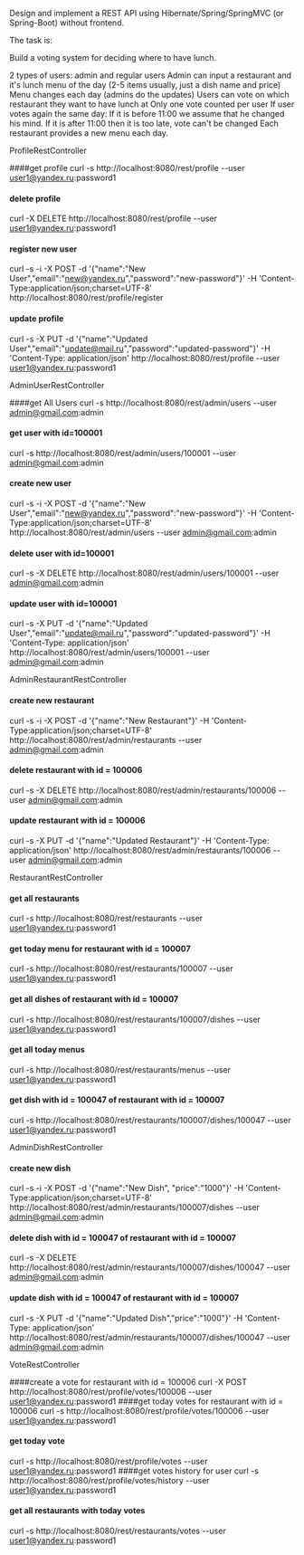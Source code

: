 Design and implement a REST API using Hibernate/Spring/SpringMVC (or Spring-Boot) without frontend.The task is:Build a voting system for deciding where to have lunch.2 types of users: admin and regular usersAdmin can input a restaurant and it's lunch menu of the day (2-5 items usually, just a dish name and price)Menu changes each day (admins do the updates)Users can vote on which restaurant they want to have lunch atOnly one vote counted per userIf user votes again the same day:If it is before 11:00 we assume that he changed his mind.If it is after 11:00 then it is too late, vote can't be changedEach restaurant provides a new menu each day.ProfileRestController####get profilecurl -s http://localhost:8080/rest/profile --user user1@yandex.ru:password1#### delete profilecurl -X DELETE http://localhost:8080/rest/profile --user user1@yandex.ru:password1#### register new usercurl -s -i -X POST -d '{"name":"New User","email":"new@yandex.ru","password":"new-password"}' -H 'Content-Type:application/json;charset=UTF-8' http://localhost:8080/rest/profile/register#### update profilecurl -s -X PUT -d '{"name":"Updated User","email":"update@mail.ru","password":"updated-password"}' -H 'Content-Type: application/json' http://localhost:8080/rest/profile --user user1@yandex.ru:password1AdminUserRestController####get All Userscurl -s http://localhost:8080/rest/admin/users --user admin@gmail.com:admin#### get user with id=100001curl -s http://localhost:8080/rest/admin/users/100001 --user admin@gmail.com:admin#### create new usercurl -s -i -X POST -d '{"name":"New User","email":"new@yandex.ru","password":"new-password"}' -H 'Content-Type:application/json;charset=UTF-8' http://localhost:8080/rest/admin/users --user admin@gmail.com:admin#### delete user with id=100001curl -s -X DELETE http://localhost:8080/rest/admin/users/100001 --user admin@gmail.com:admin#### update user with id=100001curl -s -X PUT -d '{"name":"Updated User","email":"update@mail.ru","password":"updated-password"}' -H 'Content-Type: application/json' http://localhost:8080/rest/admin/users/100001 --user admin@gmail.com:adminAdminRestaurantRestController#### create new restaurantcurl -s -i -X POST -d '{"name":"New Restaurant"}' -H 'Content-Type:application/json;charset=UTF-8' http://localhost:8080/rest/admin/restaurants --user admin@gmail.com:admin#### delete restaurant with id = 100006curl -s -X DELETE http://localhost:8080/rest/admin/restaurants/100006 --user admin@gmail.com:admin#### update restaurant with id = 100006curl -s -X PUT -d '{"name":"Updated Restaurant"}' -H 'Content-Type: application/json' http://localhost:8080/rest/admin/restaurants/100006 --user admin@gmail.com:adminRestaurantRestController#### get all restaurantscurl -s http://localhost:8080/rest/restaurants --user user1@yandex.ru:password1#### get today menu for restaurant with id = 100007curl -s http://localhost:8080/rest/restaurants/100007 --user user1@yandex.ru:password1#### get all dishes of restaurant with id = 100007curl -s http://localhost:8080/rest/restaurants/100007/dishes --user user1@yandex.ru:password1#### get all today menuscurl -s http://localhost:8080/rest/restaurants/menus --user user1@yandex.ru:password1#### get dish with id = 100047 of restaurant with id = 100007curl -s http://localhost:8080/rest/restaurants/100007/dishes/100047 --user user1@yandex.ru:password1AdminDishRestController#### create new dishcurl -s -i -X POST -d '{"name":"New Dish", "price":"1000"}' -H 'Content-Type:application/json;charset=UTF-8' http://localhost:8080/rest/admin/restaurants/100007/dishes --user admin@gmail.com:admin#### delete dish with id = 100047 of restaurant with id = 100007curl -s -X DELETE http://localhost:8080/rest/admin/restaurants/100007/dishes/100047 --user admin@gmail.com:admin#### update dish with id = 100047 of restaurant with id = 100007curl -s -X PUT -d '{"name":"Updated Dish","price":"1000"}' -H 'Content-Type: application/json' http://localhost:8080/rest/admin/restaurants/100007/dishes/100047 --user admin@gmail.com:adminVoteRestController####create a vote for restaurant with id = 100006curl -X POST http://localhost:8080/rest/profile/votes/100006 --user user1@yandex.ru:password1####get today votes for restaurant with id = 100006curl -s http://localhost:8080/rest/profile/votes/100006 --user user1@yandex.ru:password1#### get today votecurl -s http://localhost:8080/rest/profile/votes --user user1@yandex.ru:password1####get votes history for usercurl -s http://localhost:8080/rest/profile/votes/history --user user1@yandex.ru:password1#### get all restaurants with today votescurl -s http://localhost:8080/rest/restaurants/votes --user user1@yandex.ru:password1